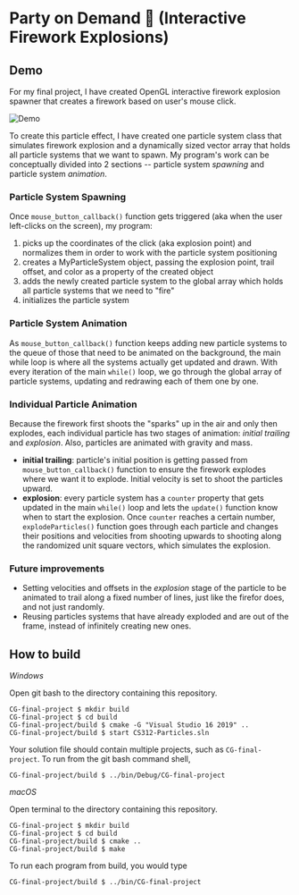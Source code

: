 # Party on Demand 🎉 (Interactive Firework Explosions)
## Demo

For my final project, I have created OpenGL interactive firework explosion spawner that creates a firework based on user's mouse click. 

![Demo](fireworks.gif)

To create this particle effect, I have created one particle system class that simulates firework explosion and a dynamically sized vector array that holds all particle systems that we want to spawn. My program's work can be conceptually divided into 2 sections -- particle system *spawning* and particle system *animation*.

### Particle System Spawning

Once ```mouse_button_callback()``` function gets triggered (aka when the user left-clicks on the screen), my program:
1. picks up the coordinates of the click (aka explosion point) and normalizes them in order to work with the particle system positioning
2. creates a MyParticleSystem object, passing the explosion point, trail offset, and color as a property of the created object
3. adds the newly created particle system to the global array which holds all particle systems that we need to "fire"
4. initializes the particle system

### Particle System Animation
As ```mouse_button_callback()``` function keeps adding new particle systems to the queue of those that need to be animated on the background, the main while loop is where all the systems actually get updated and drawn. With every iteration of the main ```while()``` loop, we go through the global array of particle systems, updating and redrawing each of them one by one.

### Individual Particle Animation
Because the firework first shoots the "sparks" up in the air and only then explodes, each individual particle has two stages of animation: *initial trailing* and *explosion*. Also, particles are animated with gravity and mass.
- **initial trailing**: particle's initial position is getting passed from ```mouse_button_callback()``` function to ensure the firework explodes where we want it to explode. Initial velocity is set to shoot the particles upward.
- **explosion**: every particle system has a ```counter``` property that gets updated in the main ```while()``` loop and lets the ```update()``` function know when to start the explosion. Once ```counter``` reaches a certain number, ```explodeParticles()``` function goes through each particle and changes their positions and velocities from shooting upwards to shooting along the randomized unit square vectors, which simulates the explosion.

### Future improvements
- Setting velocities and offsets in the *explosion* stage of the particle to be animated to trail along a fixed number of lines, just like the firefor does, and not just randomly.
- Reusing particles systems that have already exploded and are out of the frame, instead of infinitely creating new ones.

## How to build

*Windows*

Open git bash to the directory containing this repository.

```
CG-final-project $ mkdir build
CG-final-project $ cd build
CG-final-project/build $ cmake -G "Visual Studio 16 2019" ..
CG-final-project/build $ start CS312-Particles.sln
```

Your solution file should contain multiple projects, such as `CG-final-project`.
To run from the git bash command shell,

```
CG-final-project/build $ ../bin/Debug/CG-final-project
```

*macOS*

Open terminal to the directory containing this repository.

```
CG-final-project $ mkdir build
CG-final-project $ cd build
CG-final-project/build $ cmake ..
CG-final-project/build $ make
```

To run each program from build, you would type

```
CG-final-project/build $ ../bin/CG-final-project
```
